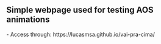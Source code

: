 <h2>Simple webpage used for testing AOS animations</h2>
- Access through: https://lucasmsa.github.io/vai-pra-cima/
